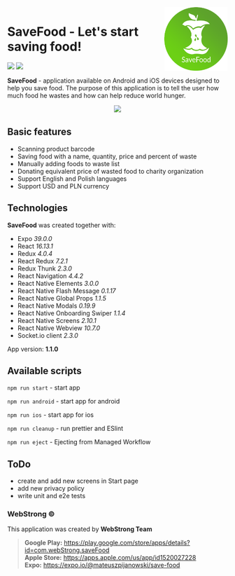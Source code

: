 <img align="right" width="145px" src="https://github.com/webstrongteam/save-food/blob/master/src/assets/icon-circle.png" alt="">

# SaveFood - Let's start saving food!

<a href="https://play.google.com/store/apps/details?id=com.webStrong.saveFood" target="_blank"><img src="https://webstrong.pl/assets/templates/google_play_en.png" height="50"/></a>
<a href="https://apps.apple.com/us/app/id1520027228" target="_blank"><img src="https://webstrong.pl/assets/templates/app_store_en.png" height="50"/></a>

**SaveFood** - application available on Android and iOS devices designed to help you save food. The purpose of this application is to tell the user how much food he wastes and how can help reduce world hunger.

<p align="center"><img src="https://webstrong.pl/assets/SaveFood/promo/en/sf-promo-fullhd-en.jpg" width="500px" /></p>

## Basic features

- Scanning product barcode
- Saving food with a name, quantity, price and percent of waste
- Manually adding foods to waste list
- Donating equivalent price of wasted food to charity organization
- Support English and Polish languages
- Support USD and PLN currency

## Technologies

**SaveFood** was created together with:

- Expo <i>39.0.0</i>
- React <i>16.13.1</i>
- Redux <i>4.0.4</i>
- React Redux <i>7.2.1</i>
- Redux Thunk <i>2.3.0</i>
- React Navigation <i>4.4.2</i>
- React Native Elements <i>3.0.0</i>
- React Native Flash Message <i>0.1.17</i>
- React Native Global Props <i>1.1.5</i>
- React Native Modals <i>0.19.9</i>
- React Native Onboarding Swiper <i>1.1.4</i>
- React Native Screens <i>2.10.1</i>
- React Native Webview <i>10.7.0</i>
- Socket.io client <i>2.3.0</i>

<p>App version: <b>1.1.0</b></p>

## Available scripts

`npm run start` - start app

`npm run android` - start app for android

`npm run ios` - start app for ios

`npm run cleanup` - run prettier and ESlint

`npm run eject` - Ejecting from Managed Workflow

## ToDo

- create and add new screens in Start page
- add new privacy policy
- write unit and e2e tests

### WebStrong &copy;

This application was created by **WebStrong Team** <br />

> **Google Play:** https://play.google.com/store/apps/details?id=com.webStrong.saveFood <br /> **Apple Store:** https://apps.apple.com/us/app/id1520027228 <br /> **Expo:** https://expo.io/@mateuszpijanowski/save-food
